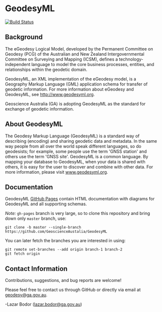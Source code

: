 # GeodesyML

[![Build Status](https://travis-ci.org/GeoscienceAustralia/GeodesyML.svg?branch=master)](https://travis-ci.org/GeoscienceAustralia/GeodesyML)

## Background
The eGeodesy Logical Model, developed by the Permanent Committee on Geodesy (PCG) of the Australian and New Zealand Intergovernmental Committee on Surveying and Mapping (ICSM), defines a technology-independent language to model the core business processes, entities, and relationships within the geodetic domain.

GeodesyML, an XML implementation of the eGeodesy model, is a Geography Markup Language (GML) application schema for transfer of geodetic information. For more information about eGeodesy and GeodesyML, see http://www.geodesyml.org.

Geoscience Australia (GA) is adopting GeodesyML as the standard for exchange of geodetic information.

## About GeodesyML
The Geodesy Markup Language (GeodesyML) is a standard way of describing (encoding) and sharing geodetic data and metadata. In the same way people from all over the world speak different languages, so do geodesists; for example, some people use the term 'GNSS station' and others use the term 'GNSS site'. GeodesyML is a common language. By mapping your database to GeodesyML, when your data is shared with others, it is easy for the user to discover and combine with other data. For more information, please visit www.geodesyml.org.

## Documentation

GeodesyML [GitHub Pages](http://geoscienceaustralia.github.io/GeodesyML-Github-Pages) contain
HTML documentation with diagrams for GeodesyML and all supporting schemas.

*Note:* `gh-pages` branch is very large, so to clone this repository and bring down only `master` branch, use:

```
git clone -b master --single-branch https://github.com/GeoscienceAustalia/GeodesyML
```

You can later fetch the branches you are interested in using:

```
git remote set-branches --add origin branch-1 branch-2
git fetch origin
```

## Contact Information

Contributions, suggestions, and bug reports are welcome!

Please feel free to contact us through GitHub or directly via email at geodesy@ga.gov.au.

-Lazar Bodor (lazar.bodor@ga.gov.au)
